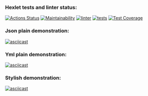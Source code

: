 ### Hexlet tests and linter status:
[![Actions Status](https://github.com/notsoyoungg/python-project-lvl2/workflows/hexlet-check/badge.svg)](https://github.com/notsoyoungg/python-project-lvl2/actions)
[![Maintainability](https://api.codeclimate.com/v1/badges/e4f2ddf77f7fd03d4b6d/maintainability)](https://codeclimate.com/github/notsoyoungg/python-project-lvl2/maintainability)
[![linter](https://github.com/notsoyoungg/python-project-lvl2/actions/workflows/lint.yml/badge.svg)](https://github.com/notsoyoungg/python-project-lvl2/actions/workflows/lint.yml)
[![tests](https://github.com/notsoyoungg/python-project-lvl2/actions/workflows/tests.yml/badge.svg)](https://github.com/notsoyoungg/python-project-lvl2/actions/workflows/tests.yml)
[![Test Coverage](https://api.codeclimate.com/v1/badges/e4f2ddf77f7fd03d4b6d/test_coverage)](https://codeclimate.com/github/notsoyoungg/python-project-lvl2/test_coverage)
### Json plain demonstration:
[![asciicast](https://asciinema.org/a/O53y24veG8UxQJ594nI9oOStt.svg)](https://asciinema.org/a/O53y24veG8UxQJ594nI9oOStt)
### Yml plain demonstration:
[![asciicast](https://asciinema.org/a/5QmC67YPGcyxXToKDErcuYuik.svg)](https://asciinema.org/a/5QmC67YPGcyxXToKDErcuYuik)
### Stylish demonstration:
[![asciicast](https://asciinema.org/a/7kKz1mO5BaCY6Z4MxhtA5WiN2.svg)](https://asciinema.org/a/7kKz1mO5BaCY6Z4MxhtA5WiN2)